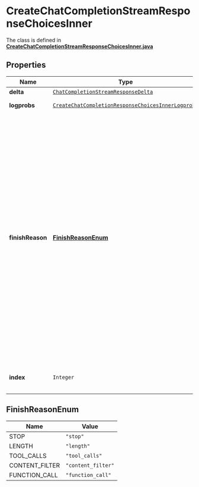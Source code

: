 

# CreateChatCompletionStreamResponseChoicesInner

The class is defined in **[CreateChatCompletionStreamResponseChoicesInner.java](../../src/main/java/org/openapitools/model/CreateChatCompletionStreamResponseChoicesInner.java)**

## Properties

Name | Type | Description | Notes
------------ | ------------- | ------------- | -------------
**delta** | [`ChatCompletionStreamResponseDelta`](ChatCompletionStreamResponseDelta.md) |  | 
**logprobs** | [`CreateChatCompletionResponseChoicesInnerLogprobs`](CreateChatCompletionResponseChoicesInnerLogprobs.md) |  |  [optional property]
**finishReason** | [**FinishReasonEnum**](#FinishReasonEnum) | The reason the model stopped generating tokens. This will be &#x60;stop&#x60; if the model hit a natural stop point or a provided stop sequence, &#x60;length&#x60; if the maximum number of tokens specified in the request was reached, &#x60;content_filter&#x60; if content was omitted due to a flag from our content filters, &#x60;tool_calls&#x60; if the model called a tool, or &#x60;function_call&#x60; (deprecated) if the model called a function.  | 
**index** | `Integer` | The index of the choice in the list of choices. | 



## FinishReasonEnum

Name | Value
---- | -----
STOP | `"stop"`
LENGTH | `"length"`
TOOL_CALLS | `"tool_calls"`
CONTENT_FILTER | `"content_filter"`
FUNCTION_CALL | `"function_call"`



